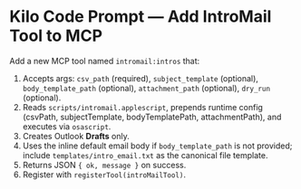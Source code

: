 # Kilo Code Prompt — Add IntroMail Tool to MCP

Add a new MCP tool named `intromail:intros` that:
1) Accepts args: `csv_path` (required), `subject_template` (optional), `body_template_path` (optional), `attachment_path` (optional), `dry_run` (optional).
2) Reads `scripts/intromail.applescript`, prepends runtime config (csvPath, subjectTemplate, bodyTemplatePath, attachmentPath), and executes via `osascript`.
3) Creates Outlook **Drafts** only.
4) Uses the inline default email body if `body_template_path` is not provided; include `templates/intro_email.txt` as the canonical file template.
5) Returns JSON `{ ok, message }` on success.
6) Register with `registerTool(introMailTool)`.
